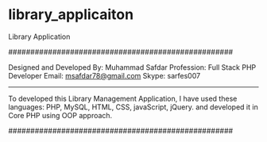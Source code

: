 # library_applicaiton
Library Application

###################################################

Designed and Developed By: Muhammad Safdar
Profession: Full Stack PHP Developer
Email: msafdar78@gmail.com
Skype: sarfes007


----------------------------------------------------

To developed this Library Management Application, I have used
these languages: PHP, MySQL, HTML, CSS, javaScript, jQuery. and
developed it in Core PHP using OOP approach.


###################################################
